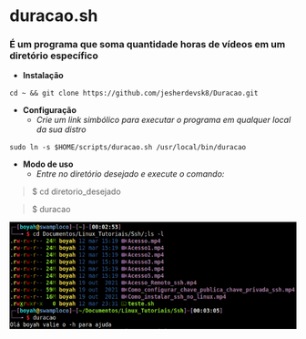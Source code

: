 # duracao.sh

### É um programa que soma quantidade horas de vídeos em um diretório específico

- **Instalação**

```
cd ~ && git clone https://github.com/jesherdevsk8/Duracao.git
```

- **Configuração**
   - _Crie um link simbólico para executar o programa em qualquer local da sua distro_

```
sudo ln -s $HOME/scripts/duracao.sh /usr/local/bin/duracao
```

- **Modo de uso**
   - _Entre no diretório desejado e execute o comando:_

> $ cd diretorio_desejado 

> $ duracao

![](img/print.png)

